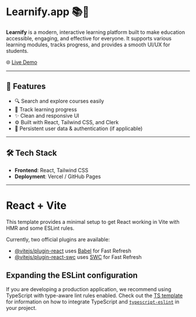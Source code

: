 # Learnify.app 📚🚀

**Learnify** is a modern, interactive learning platform built to make education accessible, engaging, and effective for everyone. It supports various learning modules, tracks progress, and provides a smooth UI/UX for students.

🌐 [Live Demo]([https://your-deployed-site-link.com](https://learnify-app-omega.vercel.app/))

---

## 🧠 Features

- 🔍 Search and explore courses easily
- 🧾 Track learning progress
- ✨ Clean and responsive UI
- ⚙️ Built with React, Tailwind CSS, and Clerk
- 💾 Persistent user data & authentication (if applicable)

---

## 🛠️ Tech Stack

- **Frontend**: React, Tailwind CSS
- **Deployment**: Vercel / GitHub Pages

---




# React + Vite

This template provides a minimal setup to get React working in Vite with HMR and some ESLint rules.

Currently, two official plugins are available:

- [@vitejs/plugin-react](https://github.com/vitejs/vite-plugin-react/blob/main/packages/plugin-react) uses [Babel](https://babeljs.io/) for Fast Refresh
- [@vitejs/plugin-react-swc](https://github.com/vitejs/vite-plugin-react/blob/main/packages/plugin-react-swc) uses [SWC](https://swc.rs/) for Fast Refresh

## Expanding the ESLint configuration

If you are developing a production application, we recommend using TypeScript with type-aware lint rules enabled. Check out the [TS template](https://github.com/vitejs/vite/tree/main/packages/create-vite/template-react-ts) for information on how to integrate TypeScript and [`typescript-eslint`](https://typescript-eslint.io) in your project.
